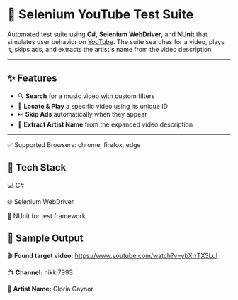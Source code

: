 # 🎵 Selenium YouTube Test Suite

Automated test suite using **C#**, **Selenium WebDriver**, and **NUnit** that simulates user behavior on [YouTube](https://www.youtube.com). The suite searches for a video, plays it, skips ads, and extracts the artist's name from the video description.

---

## ✨ Features

- 🔍 **Search** for a music video with custom filters  
- 🎯 **Locate & Play** a specific video using its unique ID  
- ⏭️ **Skip Ads** automatically when they appear  
- 🧠 **Extract Artist Name** from the expanded video description  

---

✅ Supported Browsers: chrome, firefox, edge

## 🧰 Tech Stack

💻 C#

🌐 Selenium WebDriver

🧪 NUnit for test framework

## 📸 Sample Output

🎬 **Found target video:** https://www.youtube.com/watch?v=ybXrrTX3LuI

📺 **Channel:** nikki7993

🎤 **Artist Name:** Gloria Gaynor

